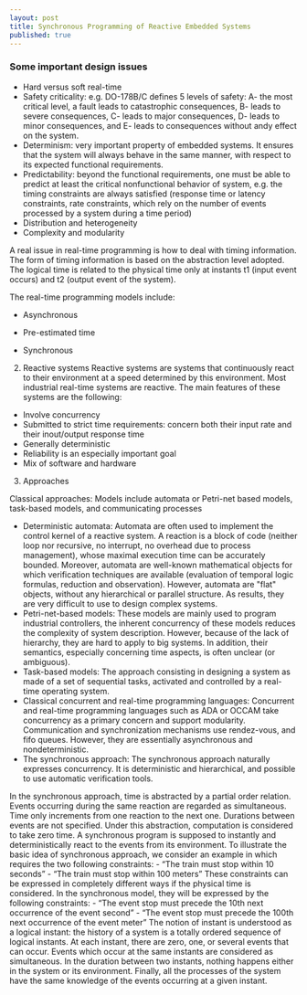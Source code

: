 ```yaml
---
layout: post
title: Synchronous Programming of Reactive Embedded Systems
published: true
---
```


### Some important design issues
- Hard versus soft real-time
- Safety criticality: e.g. DO-178B/C defines 5 levels of safety:
A- the most critical level, a fault leads to catastrophic consequences, 
B- leads to severe consequences, 
C- leads to major consequences, 
D- leads to minor consequences, and 
E- leads to consequences without andy effect on the system.
- Determinism: very important property of embedded systems. It ensures that the system will always behave in the same manner, with respect to its expected functional requirements.
- Predictability: beyond the functional requirements, one must be able to predict at least the critical nonfunctional behavior of system, e.g. the timing constraints are always satisfied (response time or latency constraints, rate constraints, which rely on the number of events processed by a system during a time period)
- Distribution and heterogeneity
- Complexity and modularity

A real issue in real-time programming is how to deal with timing information. The form of timing information is based on the abstraction level adopted. The logical time is related to the physical time only at instants t1 (input event occurs) and t2 (output event of the system). 

The real-time programming models include: 
- Asynchronous

- Pre-estimated time

-  Synchronous

2. Reactive systems 
Reactive systems are systems that continuously react to their environment at a speed determined by this environment. Most industrial real-time systems are reactive. The main features of these systems are the following:
- Involve concurrency
- Submitted to strict time requirements: concern both their input rate and their inout/output response time
- Generally deterministic
- Reliability is an especially important goal
- Mix of software and hardware

3. Approaches

Classical approaches: Models include automata or Petri-net based models, task-based models, and communicating processes
- Deterministic automata: Automata are often used to implement the control kernel of a reactive system. A reaction is a block of code (neither loop nor recursive, no interrupt, no overhead due to process management), whose maximal execution time can be accurately bounded. Moreover, automata are well-known mathematical objects for which verification techniques are available (evaluation of temporal logic formulas, reduction and observation). However, automata are "flat" objects, without any hierarchical or parallel structure. As results, they are very difficult to use to design complex systems.
- Petri-net-based models: These models are mainly used to program industrial controllers, the inherent concurrency of these models reduces the complexity of system description. However, because of the lack of hierarchy, they are hard to apply to big systems. In addition, their semantics, especially concerning time aspects, is often unclear (or ambiguous).
- Task-based models: The approach consisting in designing a system as made of a set of sequential tasks, activated and controlled by a real-time operating system.
- Classical concurrent and real-time programming languages: Concurrent and real-time
programming languages such as ADA or OCCAM take concurrency as a primary
concern and support modularity. Communication and synchronization mechanisms use
rendez-vous, and fifo queues. However, they are essentially asynchronous and nondeterministic.
- The synchronous approach: The synchronous approach naturally expresses concurrency. It is deterministic and hierarchical, and possible to use automatic verification tools.

In the synchronous approach, time is abstracted by a partial order relation.
Events occurring during the same reaction are regarded as simultaneous. Time only increments
from one reaction to the next one. Durations between events are not specified. Under
this abstraction, computation is considered to take zero time. A synchronous program is
supposed to instantly and deterministically react to the events from its environment. To
illustrate the basic idea of synchronous approach, we consider an example in which
requires the two following constraints:
	- “The train must stop within 10 seconds”
	- “The train must stop within 100 meters”
These constraints can be expressed in completely different ways if the physical time is
considered. In the synchronous model, they will be expressed by the following constraints:
	- “The event stop must precede the 10th next occurrence of the event second”
	- “The event stop must precede the 100th next occurrence of the event meter”
The notion of instant is understood as a logical instant: the history of a system is a totally
ordered sequence of logical instants. At each instant, there are zero, one, or several events
that can occur. Events which occur at the same instants are considered as simultaneous. In
the duration between two instants, nothing happens either in the system or its environment.
Finally, all the processes of the system have the same knowledge of the events occurring at
a given instant. 
